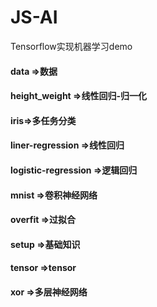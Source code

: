 # JS-AI
Tensorflow实现机器学习demo
#### data =>数据
#### height_weight =>线性回归-归一化
#### iris=>多任务分类
#### liner-regression =>线性回归
#### logistic-regression =>逻辑回归
#### mnist  =>卷积神经网络
#### overfit  =>过拟合
#### setup =>基础知识
#### tensor =>tensor
#### xor  =>多层神经网络

